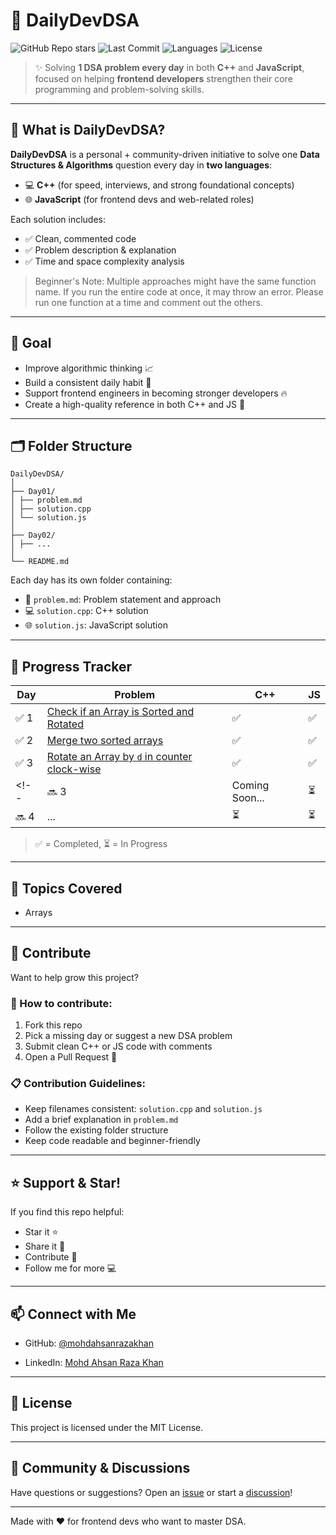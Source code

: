 # 🚀 DailyDevDSA

![GitHub Repo stars](https://img.shields.io/github/stars/mohdahsanrazakhan/DailyDevDSA?style=social)
![Last Commit](https://img.shields.io/github/last-commit/mohdahsanrazakhan/DailyDevDSA)
![Languages](https://img.shields.io/github/languages/count/mohdahsanrazakhan/DailyDevDSA)
![License](https://img.shields.io/github/license/mohdahsanrazakhan/DailyDevDSA)

> ✨ Solving **1 DSA problem every day** in both **C++** and **JavaScript**, focused on helping **frontend developers** strengthen their core programming and problem-solving skills.

---

## 📌 What is DailyDevDSA?

**DailyDevDSA** is a personal + community-driven initiative to solve one **Data Structures & Algorithms** question every day in **two languages**:

- 💻 **C++** (for speed, interviews, and strong foundational concepts)
- 🌐 **JavaScript** (for frontend devs and web-related roles)

Each solution includes:
- ✅ Clean, commented code
- ✅ Problem description & explanation
- ✅ Time and space complexity analysis
> Beginner's Note: Multiple approaches might have the same function name. If you run the entire code at once, it may throw an error. Please run one function at a time and comment out the others.
---

## 🎯 Goal

- Improve algorithmic thinking 📈  
- Build a consistent daily habit 🧠  
- Support frontend engineers in becoming stronger developers 🔥  
- Create a high-quality reference in both C++ and JS 🚀  

---

## 🗂️ Folder Structure

```
DailyDevDSA/
│
├── Day01/
│ ├── problem.md
│ ├── solution.cpp
│ └── solution.js
│
├── Day02/
│ ├── ...
│
└── README.md
```

Each day has its own folder containing:
- 📄 `problem.md`: Problem statement and approach
- 💻 `solution.cpp`: C++ solution
- 🌐 `solution.js`: JavaScript solution

---

## 📅 Progress Tracker

| Day | Problem | C++ | JS |
|-----|---------|-----|----|
| ✅ 1 | [Check if an Array is Sorted and Rotated](./Day001/problem.md) | ✅ | ✅ |
| ✅ 2 | [Merge two sorted arrays](./Day002/problem.md) | ✅ | ✅ |
| ✅ 3 | [Rotate an Array by `d` in counter clock-wise](./Day003/problem.md) | ✅ | ✅ |
<!-- | 🔜 3 | Coming Soon... | ⏳ | ⏳ |
| 🔜 4 | ... | ⏳ | ⏳ | -->

> ✅ = Completed, ⏳ = In Progress

---

## 🧠 Topics Covered

- Arrays
<!-- - Strings  
- Hash Maps  
- Stacks & Queues  
- Recursion  
- Searching & Sorting  
- Trees & Graphs  
- Sliding Window  
- Dynamic Programming  
- ...and more! -->

---

## 👥 Contribute

Want to help grow this project?

### 📌 How to contribute:
1. Fork this repo
2. Pick a missing day or suggest a new DSA problem
3. Submit clean C++ or JS code with comments
4. Open a Pull Request 🚀

### 📋 Contribution Guidelines:
- Keep filenames consistent: `solution.cpp` and `solution.js`
- Add a brief explanation in `problem.md`
- Follow the existing folder structure
- Keep code readable and beginner-friendly

---

## ⭐ Support & Star!

If you find this repo helpful:
- Star it ⭐
- Share it 💬
- Contribute 🤝
- Follow me for more 💻

---

## 📫 Connect with Me

- GitHub: [@mohdahsanrazakhan](https://github.com/mohdahsanrazakhan)
<!-- - Twitter: [@your-twitter](https://twitter.com/your-twitter) -->
- LinkedIn: [Mohd Ahsan Raza Khan](https://linkedin.com/in/mohd-ahsan-raza-khan)

---

## 📝 License

This project is licensed under the MIT License.

---

## 💬 Community & Discussions

Have questions or suggestions? Open an [issue](https://github.com/mohdahsanrazakhan/DailyDevDSA/issues) or start a [discussion](https://github.com/mohdahsanrazakhan/DailyDevDSA/discussions)!

---

Made with ❤️ for frontend devs who want to master DSA.
